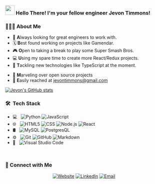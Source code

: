 ### <img src="https://media.giphy.com/media/QuhfLAWmsrjP2HKtdf/giphy.gif" width="30px"> Hello There! I'm your fellow engineer Jevon Timmons!

### 👨🏾‍💻 About Me ###

 * 💬 **A**lways looking for great engineers to work with.
 * 🗓 **B**est found working on projects like Gamendar.
 * 🎮 **O**pen to taking a break to play some Super Smash Bros. 
 * 💻 **U**sing my spare time to create more React/Redux projects.
 * 📖 **T**ackling new technologies like TypeScript at the moment.
 
 - 💭 **M**arveling over open source projects
 - 📧 **E**asily reached at jevontimmons@gmail.com

[![Jevon's GitHub stats](https://github-readme-stats.vercel.app/api?username=HeroRoku)](https://github.com/HeroRoku/github-readme-stats)

<h3> 🛠 &nbsp;Tech Stack</h3>

- 💻 &nbsp;
  ![Python](https://img.shields.io/badge/-Python-333333?style=flat&logo=python)
  ![JavaScript](https://img.shields.io/badge/-JavaScript-333333?style=flat&logo=javascript)
- 🌐 &nbsp;
  ![HTML5](https://img.shields.io/badge/-HTML5-333333?style=flat&logo=HTML5)
  ![CSS](https://img.shields.io/badge/-CSS-333333?style=flat&logo=CSS3&logoColor=1572B6)
  ![Node.js](https://img.shields.io/badge/-Node.js-333333?style=flat&logo=node.js)
  ![React](https://img.shields.io/badge/-React-333333?style=flat&logo=react)
- 🛢 &nbsp;
  ![MySQL](https://img.shields.io/badge/-MySQL-333333?style=flat&logo=mysql)
  ![PostgresQL](https://img.shields.io/badge/-PostgresQL-333333?style=flat&logo=postgresql)
- ⚙️ &nbsp;
  ![Git](https://img.shields.io/badge/-Git-333333?style=flat&logo=git)
  ![GitHub](https://img.shields.io/badge/-GitHub-333333?style=flat&logo=github)
  ![Markdown](https://img.shields.io/badge/-Markdown-333333?style=flat&logo=markdown)
- 🔧 &nbsp;
  ![Visual Studio Code](https://img.shields.io/badge/-Visual%20Studio%20Code-333333?style=flat&logo=visual-studio-code&logoColor=007ACC)

<br/>

<h3> 🤝 Connect with Me </h3>

<p align="center">
<a href="https://www.jevontimmons.com/"><img alt="Website" src="https://img.shields.io/badge/Website-www.jevontimmons.com-blue?style=flat-square&logo=google-chrome"></a>
<a href="https://www.linkedin.com/in/jevon-timmons/"><img alt="LinkedIn" src="https://img.shields.io/badge/LinkedIn-Jevon%20Timmons-blue?style=flat-square&logo=linkedin"></a>
<a href="mailto:jevontimmons@gmail.com"><img alt="Email" src="https://img.shields.io/badge/Email-jevontimmons@gmail.com-blue?style=flat-square&logo=gmail"></a>
</p>



<!--
**HeroRoku/heroroku** is a ✨ _special_ ✨ repository because its `README.md` (this file) appears on your GitHub profile.


<a href="https://github.com/AVS1508">
  <img height="180em" src="https://github-readme-stats.vercel.app/api?username=AVS1508&theme=buefy&show_icons=true" />
  <img height="180em" src="https://github-readme-stats.vercel.app/api/top-langs/?username=AVS1508&theme=buefy&layout=compact" />
</a>

<br/>



⭐️ From [AVS1508](https://github.com/AVS1508)
-->
